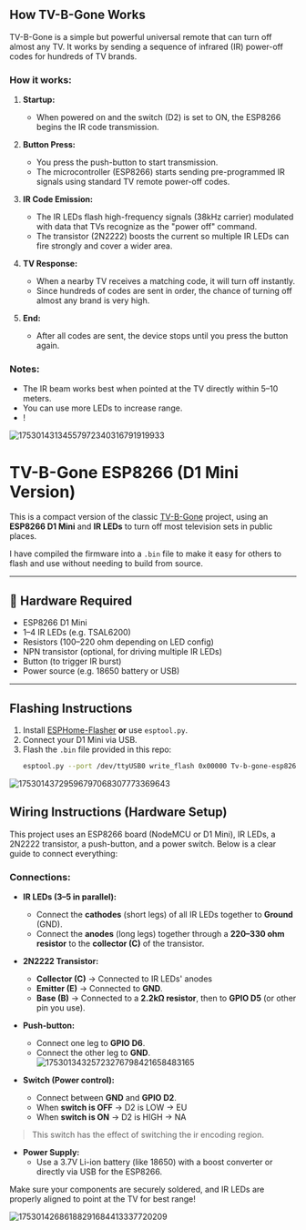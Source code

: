 ## How TV-B-Gone Works

TV-B-Gone is a simple but powerful universal remote that can turn off almost any TV. It works by sending a sequence of infrared (IR) power-off codes for hundreds of TV brands.

### How it works:

1. **Startup:**
   - When powered on and the switch (D2) is set to ON, the ESP8266 begins the IR code transmission.

2. **Button Press:**
   - You press the push-button to start transmission.
   - The microcontroller (ESP8266) starts sending pre-programmed IR signals using standard TV remote power-off codes.

3. **IR Code Emission:**
   - The IR LEDs flash high-frequency signals (38kHz carrier) modulated with data that TVs recognize as the "power off" command.
   - The transistor (2N2222) boosts the current so multiple IR LEDs can fire strongly and cover a wider area.

4. **TV Response:**
   - When a nearby TV receives a matching code, it will turn off instantly.
   - Since hundreds of codes are sent in order, the chance of turning off almost any brand is very high.

5. **End:**
   - After all codes are sent, the device stops until you press the button again.

### Notes:
- The IR beam works best when pointed at the TV directly within 5–10 meters.
- You can use more LEDs to increase range.
- !

![17530143134557972340316791919933](https://github.com/user-attachments/assets/0efb7c05-e7e2-4038-b447-8f6ddbd340f9)



# TV-B-Gone ESP8266 (D1 Mini Version)

This is a compact version of the classic [TV-B-Gone](https://github.com/adafruit/tvbgone) project, using an **ESP8266 D1 Mini** and **IR LEDs** to turn off most television sets in public places.

I have compiled the firmware into a `.bin` file to make it easy for others to flash and use without needing to build from source.

---

## 🔧 Hardware Required

- ESP8266 D1 Mini
- 1–4 IR LEDs (e.g. TSAL6200)
- Resistors (100–220 ohm depending on LED config)
- NPN transistor (optional, for driving multiple IR LEDs)
- Button (to trigger IR burst)
- Power source (e.g. 18650 battery or USB)

---

## Flashing Instructions

1. Install [ESPHome-Flasher](https://github.com/esphome/esphome-flasher/releases) **or** use `esptool.py`.
2. Connect your D1 Mini via USB.
3. Flash the `.bin` file provided in this repo:
   ```bash
   esptool.py --port /dev/ttyUSB0 write_flash 0x00000 Tv-b-gone-esp8266d1mini.bin
![17530143729596797068307773369643](https://github.com/user-attachments/assets/73c241f7-a964-456e-87b3-402218f3ae2e)

## Wiring Instructions (Hardware Setup)

This project uses an ESP8266 board (NodeMCU or D1 Mini), IR LEDs, a 2N2222 transistor, a push-button, and a power switch. Below is a clear guide to connect everything:

### Connections:

- **IR LEDs (3–5 in parallel):**
  - Connect the **cathodes** (short legs) of all IR LEDs together to **Ground** (GND).
  - Connect the **anodes** (long legs) together through a **220–330 ohm resistor** to the **collector (C)** of the transistor.

- **2N2222 Transistor:**
  - **Collector (C)** → Connected to IR LEDs' anodes 
  - **Emitter (E)** → Connected to **GND**.
  - **Base (B)** → Connected to a **2.2kΩ resistor**, then to **GPIO D5** (or other pin you use).

- **Push-button:**
  - Connect one leg to **GPIO D6**.
  - Connect the other leg to **GND**.
![17530134325723276798421658483165](https://github.com/user-attachments/assets/0d484c54-de27-4afb-9945-ed2bd0afdb0f)

- **Switch (Power control):**
  - Connect between **GND** and **GPIO D2**.
  - When **switch is OFF** → D2 is LOW → EU
  - When **switch is ON** → D2 is HIGH → NA

> This switch has the effect of switching the ir encoding region.

- **Power Supply:**
  - Use a 3.7V Li-ion battery (like 18650) with a boost converter or directly via USB for the ESP8266.

Make sure your components are securely soldered, and IR LEDs are properly aligned to point at the TV for best range!

![17530142686188291684413337720209](https://github.com/user-attachments/assets/fe7d8238-6677-49ec-9f20-539edf18623f)


